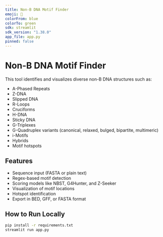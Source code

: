 ```yaml
---
title: Non-B DNA Motif Finder
emoji: 🧬
colorFrom: blue
colorTo: green
sdk: streamlit
sdk_version: "1.38.0"
app_file: app.py
pinned: false
---
```


# Non-B DNA Motif Finder

This tool identifies and visualizes diverse non-B DNA structures such as:
- A-Phased Repeats
- Z-DNA
- Slipped DNA
- R-Loops
- Cruciforms
- H-DNA
- Sticky DNA
- G-Triplexes
- G-Quadruplex variants (canonical, relaxed, bulged, bipartite, multimeric)
- i-Motifs
- Hybrids
- Motif hotspots

## Features
- Sequence input (FASTA or plain text)
- Regex-based motif detection
- Scoring models like NBST, G4Hunter, and Z-Seeker
- Visualization of motif locations
- Hotspot identification
- Export in BED, GFF, or FASTA format

## How to Run Locally
```bash
pip install -r requirements.txt
streamlit run app.py
